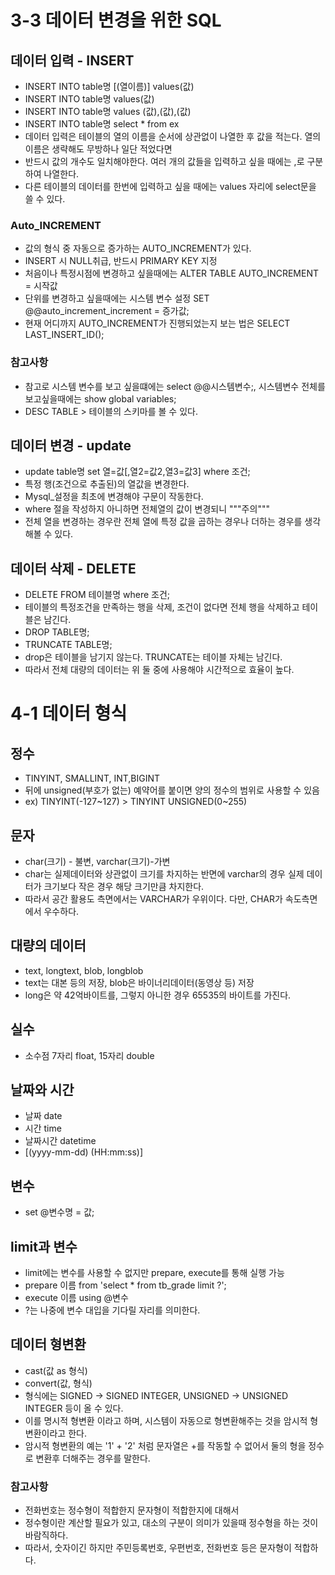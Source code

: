 # 3-3 데이터 변경을 위한 SQL

## 데이터 입력 - INSERT
* INSERT INTO table명 [(열이름)] values(값)
* INSERT INTO table명 values(값)
* INSERT INTO table명 values (값),(값),(값)
* INSERT INTO table명 select * from ex
* 데이터 입력은 테이블의 열의 이름을 순서에 상관없이 나열한 후 값을 적는다. 열의 이름은 생략해도 무방하나 일단 적었다면
* 반드시 값의 개수도 일치해야한다. 여러 개의 값들을 입력하고 싶을 때에는 ,로 구분하여 나열한다.
* 다른 테이블의 데이터를 한번에 입력하고 싶을 때에는 values 자리에 select문을 쓸 수 있다.

### Auto_INCREMENT
* 값의 형식 중 자동으로 증가하는 AUTO_INCREMENT가 있다. 
* INSERT 시 NULL취급, 반드시 PRIMARY KEY 지정
* 처음이나 특정시점에 변경하고 싶을때에는 ALTER TABLE AUTO_INCREMENT = 시작값
* 단위를 변경하고 싶을때에는 시스템 변수 설정 SET @@auto_increment_increment = 증가값;
* 현재 어디까지 AUTO_INCREMENT가 진행되었는지 보는 법은 SELECT LAST_INSERT_ID();

### 참고사항
* 참고로 시스템 변수를 보고 싶을떄에는 select @@시스템변수;, 시스템변수 전체를 보고싶을때에는 show global variables;
* DESC TABLE > 테이블의 스키마를 볼 수 있다.

## 데이터 변경 - update
* update table명 set 열=값[,열2=값2,열3=값3] where 조건;
* 특정 행(조건으로 추출된)의 열값을 변경한다.
* Mysql_설정을 최초에 변경해야 구문이 작동한다.
* where 절을 작성하지 아니하면 전체열의 값이 변경되니 """주의"""
* 전체 열을 변경하는 경우란 전체 열에 특정 값을 곱하는 경우나 더하는 경우를 생각해볼 수 있다.

## 데이터 삭제 - DELETE
* DELETE FROM 테이블명 where 조건;
* 테이블의 특정조건을 만족하는 행을 삭제, 조건이 없다면 전체 행을 삭제하고 테이블은 남긴다.
* DROP TABLE명;
* TRUNCATE TABLE명;
* drop은 테이블을 남기지 않는다. TRUNCATE는 테이블 자체는 남긴다.
* 따라서 전체 대량의 데이터는 위 둘 중에 사용해야 시간적으로 효율이 높다.

# 4-1 데이터 형식

## 정수
* TINYINT, SMALLINT, INT,BIGINT
* 뒤에 unsigned(부호가 없는) 예약어를 붙이면 양의 정수의 범위로 사용할 수 있음
* ex) TINYINT(-127~127) > TINYINT UNSIGNED(0~255)

## 문자
* char(크기) - 불변, varchar(크기)-가변
* char는 실제데이터와 상관없이 크기를 차지하는 반면에 varchar의 경우 실제 데이터가 크기보다 작은 경우 해당 크기만큼 차지한다.
* 따라서 공간 활용도 측면에서는 VARCHAR가 우위이다. 다만, CHAR가 속도측면에서 우수하다.

## 대량의 데이터
* text, longtext, blob, longblob
* text는 대본 등의 저장, blob은 바이너리데이터(동영상 등) 저장
* long은 약 42억바이트를, 그렇지 아니한 경우 65535의 바이트를 가진다.

## 실수
* 소수점 7자리 float, 15자리 double


## 날짜와 시간
* 날짜 date
* 시간 time
* 날짜시간 datetime
* [(yyyy-mm-dd) (HH:mm:ss)]

## 변수
* set @변수명 = 값;

## limit과 변수
* limit에는 변수를 사용할 수 없지만 prepare, execute를 통해 실행 가능
* prepare 이름 from 'select * from tb_grade limit ?';
* execute 이름 using @변수
* ?는 나중에 변수 대입을 기다릴 자리를 의미한다.

## 데이터 형변환
* cast(값 as 형식)
* convert(값, 형식)
* 형식에는 SIGNED -> SIGNED INTEGER, UNSIGNED -> UNSIGNED INTEGER 등이 올 수 있다.
* 이를 명시적 형변환 이라고 하며, 시스템이 자동으로 형변환해주는 것을 암시적 형변환이라고 한다.
* 암시적 형변환의 예는 '1' + '2' 처럼 문자열은 +를 작동할 수 없어서 둘의 형을 정수로 변환후 더해주는 경우를 말한다.

### 참고사항
* 전화번호는 정수형이 적합한지 문자형이 적합한지에 대해서
* 정수형이란 계산할 필요가 있고, 대소의 구분이 의미가 있을때 정수형을 하는 것이 바람직하다.
* 따라서, 숫자이긴 하지만 주민등록번호, 우편번호, 전화번호 등은 문자형이 적합하다.